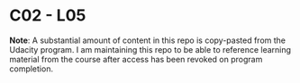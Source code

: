 # C02 - L05

**Note**: A substantial amount of content in this repo is copy-pasted from the Udacity program. I am maintaining this repo to be able to reference learning material from the course after access has been revoked on program completion.
